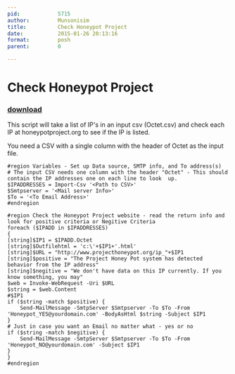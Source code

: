 ```yaml
---
pid:            5715
author:         Munsonisim
title:          Check Honeypot Project
date:           2015-01-26 20:13:16
format:         posh
parent:         0

---
```


# Check Honeypot Project

### [download](//scripts/5715.ps1)

This script will take a list of IP's in an input csv (Octet.csv) and check each IP at honeypotproject.org to see if the IP is listed.	

You need a CSV with a single column with the header of Octet as the input file. 

```posh
#region Variables - Set up Data source, SMTP info, and To address(s)
# The input CSV needs one column with the header "Octet" - This should contain the IP addresses one on each line to look  up.
$IPADDRESSES = Import-Csv '<Path to CSV>'
$Smtpserver = '<Mail server Info>'
$To = '<To Email Address>'
#endregion

#region Check the Honeypot Project website - read the return info and look for positive criteria or Negitive Criteria
foreach ($IPADD in $IPADDRESSES)
{
[string]$IP1 = $IPADD.Octet
[string]$Outfilehtml = 'c:\'+$IP1+'.html'
[string]$URL = "http://www.projecthoneypot.org/ip_"+$IP1
[string]$positive = "The Project Honey Pot system has detected behavior from the IP address"
[string]$negitive = "We don't have data on this IP currently. If you know something, you may"
$web = Invoke-WebRequest -Uri $URL
$string = $web.Content
#$IP1
if ($string -match $positive) {
    Send-MailMessage -SmtpServer $Smtpserver -To $To -From 'Honeypot_YES@yourdomain.com' -BodyAsHtml $string -Subject $IP1
} 
# Just in case you want an Email no matter what - yes or no
if ($string -match $negitive) {
	Send-MailMessage -SmtpServer $Smtpserver -To $To -From 'Honeypot_NO@yourdomain.com' -Subject $IP1 
}
}
#endregion 

```

